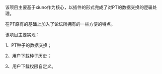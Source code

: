 该项目主要基于xiuno作为核心，以插件的形式完成了对PT的数据交换的逻辑处理。

在PT原有的基础上加入了论坛所拥有的一些方便的特点。

该项目主要实现：

1、PT种子的数据交换；

2、用户下载种子历史；

3、用户下载权限自定义。